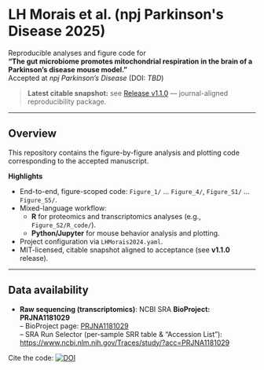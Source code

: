 # LH Morais et al. (npj Parkinson's Disease 2025)
Reproducible analyses and figure code for  
**“The gut microbiome promotes mitochondrial respiration in the brain of a Parkinson’s disease mouse model.”**  
Accepted at *npj Parkinson’s Disease* (DOI: _TBD_)

> **Latest citable snapshot:** see [Release v1.1.0](./releases/tag/v1.1.0) — journal-aligned reproducibility package.

---

## Overview
This repository contains the figure-by-figure analysis and plotting code corresponding to the accepted manuscript.

**Highlights**
- End-to-end, figure-scoped code: `Figure_1/` … `Figure_4/`, `Figure_S1/` … `Figure_S5/`.
- Mixed-language workflow:
  - **R** for proteomics and transcriptomics analyses (e.g., `Figure_S2/R_code/`).
  - **Python/Jupyter** for mouse behavior analysis and plotting.
- Project configuration via `LHMorais2024.yaml`.
- MIT-licensed, citable snapshot aligned to acceptance (see **v1.1.0** release).

---

## Data availability
- **Raw sequencing (transcriptomics)**: NCBI SRA **BioProject: PRJNA1181029**  
  – BioProject page: [PRJNA1181029](https://www.ncbi.nlm.nih.gov/bioproject/PRJNA1181029)  
  – SRA Run Selector (per-sample SRR table & “Accession List”): <https://www.ncbi.nlm.nih.gov/Traces/study/?acc=PRJNA1181029>

Cite the code: [![DOI](https://zenodo.org/badge/843606607.svg)](https://doi.org/10.5281/zenodo.14560061)
